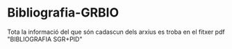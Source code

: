 # Bibliografia-GRBIO
Tota la informació del que són cadascun dels arxius es troba en el fitxer pdf "BIBLIOGRAFIA SGR+PID"
